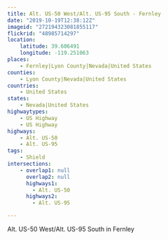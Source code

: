 ```yaml
---
title: Alt. US-50 West/Alt. US-95 South - Fernley
date: "2019-10-19T12:38:12Z"
imageid: "272194323081855117"
flickrid: "48985714297"
location:
    latitude: 39.606491
    longitude: -119.251063
places:
    - Fernley|Lyon County|Nevada|United States
counties:
    - Lyon County|Nevada|United States
countries:
    - United States
states:
    - Nevada|United States
highwaytypes:
    - US Highway
    - US Highway
highways:
    - Alt. US-50
    - Alt. US-95
tags:
    - Shield
intersections:
    - overlap1: null
      overlap2: null
      highways1:
        - Alt. US-50
      highways2:
        - Alt. US-95

---
```

Alt. US-50 West/Alt. US-95 South in Fernley
